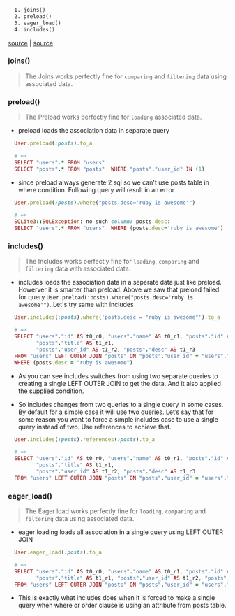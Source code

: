 ```html
  1. joins()
  2. preload()
  3. eager_load()
  4. includes()
```
[source](https://blog.bigbinary.com/2013/07/01/preload-vs-eager-load-vs-joins-vs-includes.html) |
[source](https://tadhao.medium.com/joins-vs-preload-vs-includes-vs-eager-load-in-rails-5f721c44b3a9)

### joins()
> The Joins works perfectly fine for `comparing` and `filtering` data using associated data.

### preload()
> The Preload works perfectly fine for `loading` associated data.

- preload loads the association data in separate query

```ruby
  User.preload(:posts).to_a

  # =>
  SELECT "users".* FROM "users"
  SELECT "posts".* FROM "posts"  WHERE "posts"."user_id" IN (1)
```

- since preload always generate 2 sql so we can't use posts table in
where condition. Following query will result in an error

```ruby
  User.preload(:posts).where("posts.desc='ruby is awesome'")

  # =>
  SQLite3::SQLException: no such column: posts.desc:
  SELECT "users".* FROM "users"  WHERE (posts.desc='ruby is awesome')
```

### includes()
> The Includes works perfectly fine for `loading`, `comparing` and `filtering` data with associated data.

- includes loads the association data in a seperate data just like preload.
  Howerver it is smarter than preload. Above we saw that preload failed for
  query `User.preload(:posts).where("posts.desc='ruby is awesome'")`.
  Let's try same with includes

```ruby
  User.includes(:posts).where('posts.desc = "ruby is awesome"').to_a

  # =>
  SELECT "users"."id" AS t0_r0, "users"."name" AS t0_r1, "posts"."id" AS t1_r0,
         "posts"."title" AS t1_r1,
         "posts"."user_id" AS t1_r2, "posts"."desc" AS t1_r3
  FROM "users" LEFT OUTER JOIN "posts" ON "posts"."user_id" = "users"."id"
  WHERE (posts.desc = "ruby is awesome")
```

- As you can see includes switches from using two separate queries to
creating a single LEFT OUTER JOIN to get the data. And it also applied
the supplied condition.

- So includes changes from two queries to a single query in some cases.
By default for a simple case it will use two queries. Let’s say that
for some reason you want to force a simple includes case to use a
single query instead of two. Use references to achieve that.

```ruby
  User.includes(:posts).references(:posts).to_a

  # =>
  SELECT "users"."id" AS t0_r0, "users"."name" AS t0_r1, "posts"."id" AS t1_r0,
         "posts"."title" AS t1_r1,
         "posts"."user_id" AS t1_r2, "posts"."desc" AS t1_r3
  FROM "users" LEFT OUTER JOIN "posts" ON "posts"."user_id" = "users"."id"
```

### eager_load()
> The Eager load works perfectly fine for `loading`, `comparing` and `filtering` data using associated data.

- eager loading loads all association in a single query using LEFT OUTER JOIN

```ruby
  User.eager_load(:posts).to_a

  # =>
  SELECT "users"."id" AS t0_r0, "users"."name" AS t0_r1, "posts"."id" AS t1_r0,
         "posts"."title" AS t1_r1, "posts"."user_id" AS t1_r2, "posts"."desc" AS t1_r3
  FROM "users" LEFT OUTER JOIN "posts" ON "posts"."user_id" = "users"."id"
```

- This is exactly what includes does when it is forced to make a single
query when where or order clause is using an attribute from posts table.
